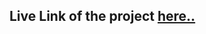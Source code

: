 ## Live Link of the project [here..](https://64a43e43a992800cfb1b6d66--mellow-fox-936d0b.netlify.app/)